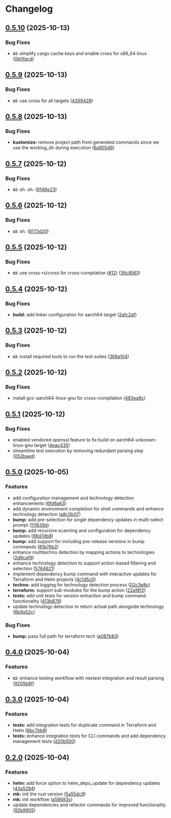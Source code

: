 # Changelog

## [0.5.10](https://github.com/baprx/mk/compare/v0.5.9...v0.5.10) (2025-10-13)


### Bug Fixes

* **ci:** simplify cargo cache keys and enable cross for x86_64 linux ([0b0facd](https://github.com/baprx/mk/commit/0b0facdcc74fe1b284816ef113512a3faa8d6d53))

## [0.5.9](https://github.com/baprx/mk/compare/v0.5.8...v0.5.9) (2025-10-13)


### Bug Fixes

* **ci:** use cross for all targets ([4269428](https://github.com/baprx/mk/commit/4269428f2c20538a38493acb7715d031c82d732c))

## [0.5.8](https://github.com/baprx/mk/compare/v0.5.7...v0.5.8) (2025-10-13)


### Bug Fixes

* **kustomize:** remove project path from generated commands since we use the working_dir during execution ([6a90546](https://github.com/baprx/mk/commit/6a905464bc91a9e55c6c2cf8e1b1cae916f979b3))

## [0.5.7](https://github.com/baprx/mk/compare/v0.5.6...v0.5.7) (2025-10-12)


### Bug Fixes

* **ci:** oh. oh. ([9148e23](https://github.com/baprx/mk/commit/9148e237725a384a0679ebb1999b49c271f36b5b))

## [0.5.6](https://github.com/baprx/mk/compare/v0.5.5...v0.5.6) (2025-10-12)


### Bug Fixes

* **ci:** oh. ([8173d20](https://github.com/baprx/mk/commit/8173d205f4fa47f604362a1fb35fed33db72a266))

## [0.5.5](https://github.com/baprx/mk/compare/v0.5.4...v0.5.5) (2025-10-12)


### Bug Fixes

* **ci:** use cross-rs/cross for cross-compilation ([#12](https://github.com/baprx/mk/issues/12)) ([36c8561](https://github.com/baprx/mk/commit/36c8561f54f2f726490abf1ff2ec7077f78a65c2))

## [0.5.4](https://github.com/baprx/mk/compare/v0.5.3...v0.5.4) (2025-10-12)


### Bug Fixes

* **build:** add linker configuration for aarch64 target ([2afc2af](https://github.com/baprx/mk/commit/2afc2af962a6e48e5f2d07fa62672f5cf602ac8f))

## [0.5.3](https://github.com/baprx/mk/compare/v0.5.2...v0.5.3) (2025-10-12)


### Bug Fixes

* **ci:** install required tools to run the test suites ([368a104](https://github.com/baprx/mk/commit/368a1049453ae2ebfc294774da72e1fd1dbdcd8f))

## [0.5.2](https://github.com/baprx/mk/compare/v0.5.1...v0.5.2) (2025-10-12)


### Bug Fixes

* install gcc-aarch64-linux-gnu for cross-compilation ([483ea9c](https://github.com/baprx/mk/commit/483ea9c31f6662ce343ff88e96c30f7cdc33943a))

## [0.5.1](https://github.com/baprx/mk/compare/v0.5.0...v0.5.1) (2025-10-12)


### Bug Fixes

* enabled vendored openssl feature to fix build on aarch64-unknown-linux-gnu target ([4eac435](https://github.com/baprx/mk/commit/4eac43511a18436a7f45d34d075b0dd6efd369c5))
* streamline test execution by removing redundant parsing step ([052baed](https://github.com/baprx/mk/commit/052baede3d216a677fc49e8772f08cfec8e4b701))

## [0.5.0](https://github.com/baprx/scripts/compare/mk-v0.4.0...mk-v0.5.0) (2025-10-05)


### Features

* add configuration management and technology detection enhancements ([6fd6a63](https://github.com/baprx/scripts/commit/6fd6a630f1a460ef7afa1af9271afbd645904938))
* add dynamic environment completion for shell commands and enhance technology detection ([a8c0b07](https://github.com/baprx/scripts/commit/a8c0b07820afa5ad526a9bfb69f6b396ab5dd908))
* **bump:** add pre-selection for single dependency updates in multi-select prompt ([111639d](https://github.com/baprx/scripts/commit/111639d90f1336888766a68dce492b4393dcdae9))
* **bump:** add recursive scanning and configuration for dependency updates ([66d7db8](https://github.com/baprx/scripts/commit/66d7db8e358c90a62b9611941e76aa766070e6ed))
* **bump:** add support for including pre-release versions in bump commands ([81b76b2](https://github.com/baprx/scripts/commit/81b76b2e3d7225e83a43c9dd25a01b5d8c444a67))
* enhance multitechno detection by mapping actions to technologies ([2d9caf9](https://github.com/baprx/scripts/commit/2d9caf97fd7e0291f3db2a41daddfce33934d31f))
* enhance technology detection to support action-based filtering and selection ([5764621](https://github.com/baprx/scripts/commit/5764621ce20e635e9306eab47d76e9927a38693a))
* implement dependency bump command with interactive updates for Terraform and Helm projects ([4c1d5c0](https://github.com/baprx/scripts/commit/4c1d5c0f861d61e21a3f34218eb960b6adecabd4))
* **techno:** add logging for technology detection process ([02c3e8c](https://github.com/baprx/scripts/commit/02c3e8ccc3ff7dd9db1d0ecb88bc14b5c308b9b7))
* **terraform:** support sub-modules for the bump action ([22a18f2](https://github.com/baprx/scripts/commit/22a18f2da5b122c31986cce8dd04587a1e8b79d8))
* **tests:** add unit tests for version extraction and bump command functionality ([413b878](https://github.com/baprx/scripts/commit/413b878dba1f1ab535152f4f535076dcdce78389))
* update technology detection to return actual path alongside technology ([6b9a52c](https://github.com/baprx/scripts/commit/6b9a52c8bfb10b2278cee03b23da433f907a2a29))


### Bug Fixes

* **bump:** pass full path for terraform tech ([a087b83](https://github.com/baprx/scripts/commit/a087b830c98eeacc9b679ed37de0e60f14052940))

## [0.4.0](https://github.com/baprx/scripts/compare/mk-v0.3.0...mk-v0.4.0) (2025-10-04)


### Features

* **ci:** enhance testing workflow with nextest integration and result parsing ([9205b8f](https://github.com/baprx/scripts/commit/9205b8f39652bca6d5e0a7dff4978af5ffeecde9))

## [0.3.0](https://github.com/baprx/scripts/compare/mk-v0.2.0...mk-v0.3.0) (2025-10-04)


### Features

* **tests:** add integration tests for duplicate command in Terraform and Helm ([6bc7bb8](https://github.com/baprx/scripts/commit/6bc7bb899b635194bf7bb7fd2037da9934b93b75))
* **tests:** enhance integration tests for CLI commands and add dependency management tests ([d20b500](https://github.com/baprx/scripts/commit/d20b500d51b93cb9ed5f9733e44e3b004b1c327e))

## [0.2.0](https://github.com/baprx/scripts/compare/mk-v0.1.0...mk-v0.2.0) (2025-10-04)


### Features

* **helm:** add force option to helm_deps_update for dependency updates ([43a5294](https://github.com/baprx/scripts/commit/43a5294a7d6d399aa6d036fb604bd494afe431d3))
* **mk:** init the rust version ([5a55dc9](https://github.com/baprx/scripts/commit/5a55dc9832fd35c2df109adfa5a6b27e951947ce))
* **mk:** init workflow ([a58683c](https://github.com/baprx/scripts/commit/a58683c243acf59e026b937e69656c40d07f926f))
* update dependencies and refactor commands for improved functionality ([92b9905](https://github.com/baprx/scripts/commit/92b990591ace587a37eb9358a34d3b8f772183cc))
